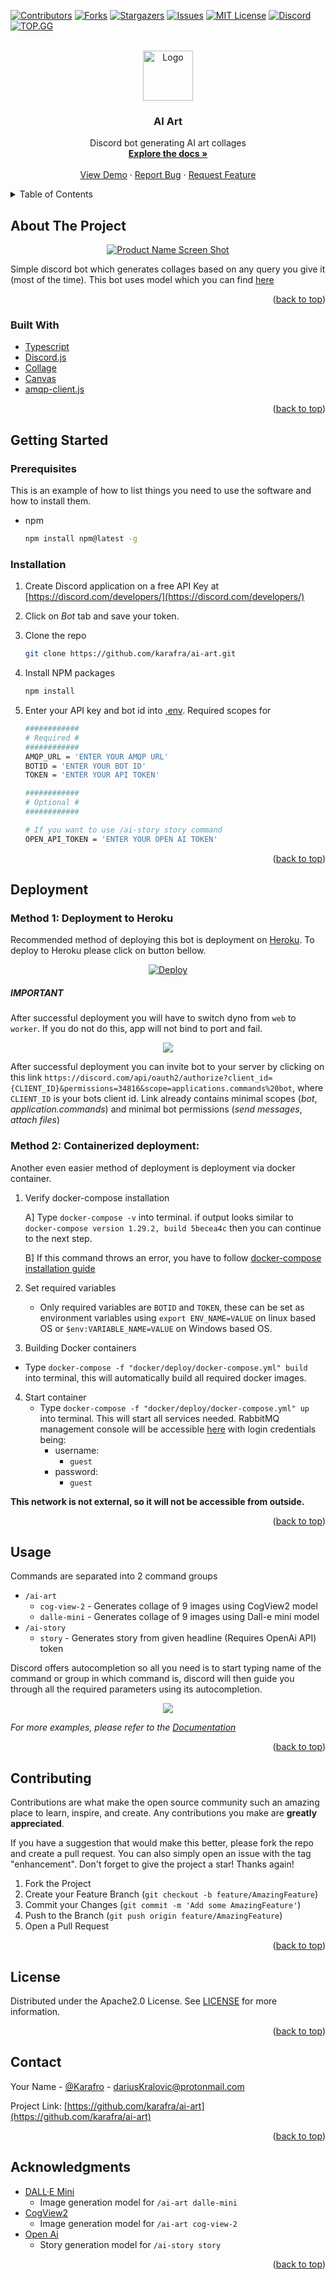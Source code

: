 <div id="top"></div>
<!--
*** Thanks for checking out the Best-README-Template. If you have a suggestion
*** that would make this better, please fork the repo and create a pull request
*** or simply open an issue with the tag "enhancement".
*** Don't forget to give the project a star!
*** Thanks again! Now go create something AMAZING! :D
-->

<!-- PROJECT SHIELDS -->
<!--
*** I'm using markdown "reference style" links for readability.
*** Reference links are enclosed in brackets [ ] instead of parentheses ( ).
*** See the bottom of this document for the declaration of the reference variables
*** for contributors-url, forks-url, etc. This is an optional, concise syntax you may use.
*** https://www.markdownguide.org/basic-syntax/#reference-style-links
-->

[![Contributors][contributors-shield]][contributors-url]
[![Forks][forks-shield]][forks-url]
[![Stargazers][stars-shield]][stars-url]
[![Issues][issues-shield]][issues-url]
[![MIT License][license-shield]][license-url]
[![Discord][discord-shield]][discord-invite]
[![TOP.GG][top-gg-shield]][top-gg-link]

<!-- PROJECT LOGO -->
<br />
<div align="center">
  <a href="https://github.com/karafra/ai-art">
    <img src="https://raw.githubusercontent.com/karafra/ai-art/main/.github/images/logo.png" alt="Logo" width="80" height="80">
  </a>

<h3 align="center">AI Art</h3>

  <p align="center">
    Discord bot generating AI art collages
    <br />
    <a href="https://karafra.github.io/ai-art/ "><strong>Explore the docs »</strong></a>
    <br />
    <br />
    <a href="https://discord.gg/VDKhbrc73Z">View Demo</a>
    ·
    <a href="https://github.com/karafra/ai-art/issues">Report Bug</a>
    ·
    <a href="https://github.com/karafra/ai-art/issues">Request Feature</a>
  </p>
</div>

<!-- TABLE OF CONTENTS -->
<details>
  <summary>Table of Contents</summary>
  <ol>
    <li>
      <a href="#about-the-project">About The Project</a>
      <ul>
        <li><a href="#built-with">Built With</a></li>
      </ul>
    </li>
    <li>
      <a href="#getting-started">Getting Started</a>
      <ul>
        <li><a href="#prerequisites">Prerequisites</a></li>
        <li><a href="#installation">Installation</a></li>
      </ul>
    </li>
    <li><a href="#deployment">Deployment</a></li>
    <li><a href="#usage">Usage</a></li>
    <li><a href="#contributing">Contributing</a></li>
    <li><a href="#license">License</a></li>
    <li><a href="#contact">Contact</a></li>
    <li><a href="#acknowledgments">Acknowledgments</a></li>
  </ol>
</details>

<!-- ABOUT THE PROJECT -->

## About The Project

<div align="center">

  [![Product Name Screen Shot][product-screenshot]]()

</div>

Simple discord bot which generates collages based on any query you give it (most of the time). This bot uses model which you can find [here](https://huggingface.co/spaces/dalle-mini/dalle-mini)

<p align="right">(<a href="#top">back to top</a>)</p>

### Built With

-   [Typescript](https://www.typescriptlang.org/)
-   [Discord.js](https://discord.js.org/)
-   [Collage](https://www.npmjs.com/package/@settlin/collage)
-   [Canvas](https://www.npmjs.com/package/canvas)
-   [amqp-client.js](https://github.com/cloudamqp/amqp-client.js/)

<p align="right">(<a href="#top">back to top</a>)</p>

<!-- GETTING STARTED -->

## Getting Started
### Prerequisites

This is an example of how to list things you need to use the software and how to install them.

-   npm
    ```sh
    npm install npm@latest -g
    ```

### Installation

1. Create Discord application on a free API Key at [https://discord.com/developers/](https://discord.com/developers/)

2. Click on *Bot* tab and save your token.

3. Clone the repo
    ```sh
    git clone https://github.com/karafra/ai-art.git
    ```
4. Install NPM packages
    ```sh
    npm install
    ```
5. Enter your API key and bot id into [.env](./.env). Required scopes for 
    ```sh
    ############
    # Required #
    ############
    AMQP_URL = 'ENTER YOUR AMQP URL'
    BOTID = 'ENTER YOUR BOT ID'
    TOKEN = 'ENTER YOUR API TOKEN'
    
    ############
    # Optional #
    ############
    
    # If you want to use /ai-story story command
    OPEN_API_TOKEN = 'ENTER YOUR OPEN AI TOKEN'
    ```

<p align="right">(<a href="#top">back to top</a>)</p>

<!-- DEPLOYMENT -->

## Deployment

### Method 1: Deployment to Heroku

Recommended method of deploying this bot is deployment on [Heroku](https://www.heroku.com/). To deploy to Heroku please click on button bellow.

<p align="center">
<a href="https://heroku.com/deploy?template=https://github.com/karafra/ai-art.git">
  <img src="https://img.shields.io/badge/%E2%86%91_Deploy_to-Heroku-7056bf.svg?style=for-the-badge" alt="Deploy">
</a>
</p>

##### IMPORTANT


After successful deployment you will have to switch dyno from `web` to `worker`. If you do not do this, app will not bind to port and fail. 

<p align="center">
  <img src="https://raw.githubusercontent.com/karafra/ai-art/main/.github/images/heroku-dynos.png" />
</p>

After successful deployment you can invite bot to your server by clicking on this link `https://discord.com/api/oauth2/authorize?client_id={CLIENT_ID}&permissions=34816&scope=applications.commands%20bot`, where `CLIENT_ID` is your bots client id. Link already contains minimal scopes (_bot_, _application.commands_) and minimal bot permissions (_send messages_, _attach files_)

### Method 2: Containerized deployment:
Another even easier method of deployment is deployment via docker container.

1. Verify docker-compose installation

    A] Type `docker-compose -v` into terminal. if output looks similar to `docker-compose version 1.29.2, build 5becea4c` then you can continue to the next step.

    B] If this command throws an error, you have to follow [docker-compose installation guide](https://docs.docker.com/compose/install/)

2. Set required variables
    - Only required variables are `BOTID` and `TOKEN`, these can be set as environment variables using `export ENV_NAME=VALUE` on linux based OS or `$env:VARIABLE_NAME=VALUE` on Windows based OS.

3. Building Docker containers
  - Type `docker-compose -f "docker/deploy/docker-compose.yml" build` into terminal, this will automatically build all required docker images.

4. Start container
    - Type `docker-compose -f "docker/deploy/docker-compose.yml" up` into terminal. This will start all services needed. RabbitMQ management console will be accessible [here](http://localhost:15673/) with login credentials being:
      - username:   
        - `guest`
      - password:
        - `guest`

__This network is not external, so it will not be accessible from outside.__

<p align="right">(<a href="#top">back to top</a>)</p>

<!-- USAGE EXAMPLES -->

## Usage

Commands are separated into 2 command groups

- `/ai-art`
  - `cog-view-2` - Generates collage of 9 images using CogView2 model
  - `dalle-mini` - Generates collage of 9 images using Dall-e mini model  
- `/ai-story`
  - `story` - Generates story from given headline (Requires OpenAi API) token

Discord offers autocompletion so all you need is to start typing name of the command or group in which command is, discord will then guide you through all the required parameters using its autocompletion.

<p align="center">
  <img src="https://raw.githubusercontent.com/karafra/ai-art/main/.github/images/command-selection.png" />
</p>

_For more examples, please refer to the [Documentation](karafra.github.io/ai-art/)_

<p align="right">(<a href="#top">back to top</a>)</p>

<!-- CONTRIBUTING -->

## Contributing

Contributions are what make the open source community such an amazing place to learn, inspire, and create. Any contributions you make are **greatly appreciated**.

If you have a suggestion that would make this better, please fork the repo and create a pull request. You can also simply open an issue with the tag "enhancement".
Don't forget to give the project a star! Thanks again!

1. Fork the Project
2. Create your Feature Branch (`git checkout -b feature/AmazingFeature`)
3. Commit your Changes (`git commit -m 'Add some AmazingFeature'`)
4. Push to the Branch (`git push origin feature/AmazingFeature`)
5. Open a Pull Request

<p align="right">(<a href="#top">back to top</a>)</p>

<!-- LICENSE -->

## License

Distributed under the Apache2.0 License. See [LICENSE](./LICENSE) for more information.

<p align="right">(<a href="#top">back to top</a>)</p>

<!-- CONTACT -->

## Contact

Your Name - [@Karafro](https://twitter.com/Karafro) - dariusKralovic@protonmail.com

Project Link: [https://github.com/karafra/ai-art](https://github.com/karafra/ai-art)

<p align="right">(<a href="#top">back to top</a>)</p>

<!-- ACKNOWLEDGMENTS -->

## Acknowledgments

- [DALL·E Mini](https://github.com/borisdayma/dalle-mini)
  - Image generation model for `/ai-art dalle-mini`
- [CogView2](https://github.com/THUDM/CogView2)
  - Image generation model for `/ai-art cog-view-2`
- [Open Ai](https://beta.openai.com/playground)
  - Story generation model for `/ai-story story`


<p align="right">(<a href="#top">back to top</a>)</p>

<!-- MARKDOWN LINKS & IMAGES -->
<!-- https://www.markdownguide.org/basic-syntax/#reference-style-links -->

[contributors-shield]: https://img.shields.io/github/contributors/karafra/ai-art.svg?style=for-the-badge
[contributors-url]: https://github.com/karafra/ai-art/graphs/contributors
[forks-shield]: https://img.shields.io/github/forks/karafra/ai-art.svg?style=for-the-badge
[forks-url]: https://github.com/karafra/ai-art/network/members
[stars-shield]: https://img.shields.io/github/stars/karafra/ai-art.svg?style=for-the-badge
[stars-url]: https://github.com/karafra/ai-art/stargazers
[issues-shield]: https://img.shields.io/github/issues/karafra/ai-art.svg?style=for-the-badge
[issues-url]: https://github.com/karafra/ai-art/issues
[license-shield]: https://img.shields.io/github/license/karafra/ai-art.svg?style=for-the-badge
[license-url]: https://github.com/karafra/ai-art/blob/master/LICENSE.txt
[linkedin-shield]: https://img.shields.io/badge/-LinkedIn-black.svg?style=for-the-badge&logo=linkedin&colorB=555
[linkedin-url]: https://linkedin.com/in/linkedin_username
[product-screenshot]: https://raw.githubusercontent.com/karafra/ai-art/main/.github/images/showcase.gif
[discord-shield]: https://img.shields.io/discord/984823638333210715?color=purple&label=DEMO%20SERVER&logo=discord&logoColor=white&style=for-the-badge
[discord-invite]:https://discord.gg/VDKhbrc73Z
[top-gg-shield]: https://img.shields.io/static/v1?label=TOP.GG&message=LISTED&color=purple&style=for-the-badge&logo=google-chrome&logoColor=white
[top-gg-link]: https://top.gg/bot/984821826096091206